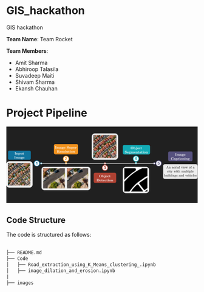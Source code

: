 # GIS_hackathon
GIS hackathon 

__Team Name__: Team Rocket

**Team Members**:
- Amit Sharma
- Abhiroop Talasila
- Suvadeep Maiti
- Shivam Sharma
- Ekansh Chauhan

# Project Pipeline

![alt text](./Images/pipeline.png)

## Code Structure

The code is structured as follows:

```

├── README.md
├── Code
│   ├── Road_extraction_using_K_Means_clustering_.ipynb
│   ├── image_dilation_and_erosion.ipynb
|
├── images

```
